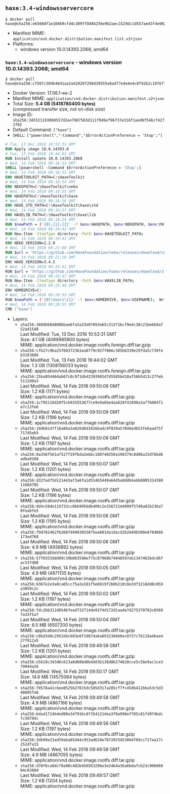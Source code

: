 ## `haxe:3.4-windowsservercore`

```console
$ docker pull haxe@sha256:e65668f1e16669cfd4c309ff848b256e9b2aec1529dc1d557aed3f4e90251a4b
```

-	Manifest MIME: `application/vnd.docker.distribution.manifest.list.v2+json`
-	Platforms:
	-	windows version 10.0.14393.2068; amd64

### `haxe:3.4-windowsservercore` - windows version 10.0.14393.2068; amd64

```console
$ docker pull haxe@sha256:cf56fc304b4641aa2a42026f298d30555e8a477e4e4e4c8f92b2c18f6f109878
```

-	Docker Version: 17.06.1-ee-2
-	Manifest MIME: `application/vnd.docker.distribution.manifest.v2+json`
-	Total Size: **5.4 GB (5418780400 bytes)**  
	(compressed transfer size, not on-disk size)
-	Image ID: `sha256:345521193060557d2ee7987583d111f9d6ef96737e316f1aed6f54bcf4272f02`
-	Default Command: `["haxe"]`
-	`SHELL`: `["powershell","-Command","$ErrorActionPreference = 'Stop';"]`

```dockerfile
# Tue, 13 Dec 2016 10:53:31 GMT
RUN Apply image 10.0.14393.0
# Tue, 13 Feb 2018 19:44:02 GMT
RUN Install update 10.0.14393.2068
# Wed, 14 Feb 2018 09:16:53 GMT
SHELL [powershell -Command $ErrorActionPreference = 'Stop';]
# Wed, 14 Feb 2018 09:16:53 GMT
ENV HAXETOOLKIT_PATH=C:\HaxeToolkit
# Wed, 14 Feb 2018 09:16:54 GMT
ENV NEKOPATH=C:\HaxeToolkit\neko
# Wed, 14 Feb 2018 09:16:55 GMT
ENV HAXEPATH=C:\HaxeToolkit\haxe
# Wed, 14 Feb 2018 09:16:56 GMT
ENV HAXE_STD_PATH=C:\HaxeToolkit\haxe\std
# Wed, 14 Feb 2018 09:16:57 GMT
ENV HAXELIB_PATH=C:\HaxeToolkit\haxe\lib
# Wed, 14 Feb 2018 09:18:24 GMT
RUN $newPath = ('{0};{1};{2}' -f $env:HAXEPATH, $env:NEKOPATH, $env:PATH); 	Write-Host ('Updating PATH: {0}' -f $newPath); 	[Environment]::SetEnvironmentVariable('PATH', $newPath, [EnvironmentVariableTarget]::Machine);
# Wed, 14 Feb 2018 09:19:42 GMT
RUN New-Item -ItemType directory -Path $env:HAXETOOLKIT_PATH;
# Wed, 14 Feb 2018 09:19:43 GMT
ENV NEKO_VERSION=2.2.0
# Wed, 14 Feb 2018 09:21:08 GMT
RUN $url = 'https://github.com/HaxeFoundation/neko/releases/download/v2-2-0/neko-2.2.0-win.zip'; 	Write-Host ('Downloading {0} ...' -f $url); 	Invoke-WebRequest -Uri $url -OutFile 'neko.zip'; 		Write-Host 'Verifying sha256 (93d7ca96698a6825f38ca8eea49e2e6b691c0849270174f6c1bd531290db8d69) ...'; 	if ((Get-FileHash neko.zip -Algorithm sha256).Hash -ne '93d7ca96698a6825f38ca8eea49e2e6b691c0849270174f6c1bd531290db8d69') { 		Write-Host 'FAILED!'; 		exit 1; 	}; 		Write-Host 'Expanding ...'; 	New-Item -ItemType directory -Path tmp; 	Expand-Archive -Path neko.zip -DestinationPath tmp; 	if (Test-Path tmp\neko.exe) { Move-Item tmp $env:NEKOPATH } 	else { Move-Item (Resolve-Path tmp\neko* | Select -ExpandProperty Path) $env:NEKOPATH }; 		Write-Host 'Removing ...'; 	Remove-Item -Path neko.zip, tmp -Force -Recurse -ErrorAction Ignore; 		Write-Host 'Verifying install ...'; 	Write-Host '  neko -version'; neko -version; 		Write-Host 'Complete.';
# Wed, 14 Feb 2018 09:21:10 GMT
ENV HAXE_VERSION=3.4.5
# Wed, 14 Feb 2018 09:24:41 GMT
RUN $url = 'https://github.com/HaxeFoundation/haxe/releases/download/3.4.5/haxe-3.4.5-win64.zip'; 	Write-Host ('Downloading {0} ...' -f $url); 	Invoke-WebRequest -Uri $url -OutFile haxe.zip; 		Write-Host 'Verifying sha256 (9b914263bf1e1fb7b9fc5b830a4c43f333fefdabb5a6358cd0104f33eabfec4d) ...'; 	if ((Get-FileHash haxe.zip -Algorithm sha256).Hash -ne '9b914263bf1e1fb7b9fc5b830a4c43f333fefdabb5a6358cd0104f33eabfec4d') { 		Write-Host 'FAILED!'; 		exit 1; 	}; 		Write-Host 'Expanding ...'; 	New-Item -ItemType directory -Path tmp; 	Expand-Archive -Path haxe.zip -DestinationPath tmp; 	if (Test-Path tmp\haxe.exe) { Move-Item tmp $env:HAXEPATH } 	else { Move-Item (Resolve-Path tmp\haxe* | Select -ExpandProperty Path) $env:HAXEPATH }; 		Write-Host 'Removing ...'; 	Remove-Item -Path haxe.zip, tmp -Force -Recurse -ErrorAction Ignore; 		Write-Host 'Verifying install ...'; 	Write-Host '  haxe -version'; haxe -version; 		Write-Host 'Complete.';
# Wed, 14 Feb 2018 09:25:47 GMT
RUN New-Item -ItemType directory -Path $env:HAXELIB_PATH;
# Wed, 14 Feb 2018 09:25:48 GMT
ENV HOMEDRIVE=C:
# Wed, 14 Feb 2018 09:26:53 GMT
RUN $newPath = ('{0}\Users\{1}' -f $env:HOMEDRIVE, $env:USERNAME); 	Write-Host ('Updating HOMEPATH: {0}' -f $newPath); 	[Environment]::SetEnvironmentVariable('HOMEPATH', $newPath, [EnvironmentVariableTarget]::Machine);
# Wed, 14 Feb 2018 09:26:55 GMT
CMD ["haxe"]
```

-	Layers:
	-	`sha256:3889bb8d808bbae6fa5a33e07093e65c31371bcf9e4c38c21be6b9af52ad1548`  
		Last Modified: Tue, 13 Dec 2016 10:53:31 GMT  
		Size: 4.1 GB (4069985900 bytes)  
		MIME: application/vnd.docker.image.rootfs.foreign.diff.tar.gzip
	-	`sha256:cfb27c9ba25f60372361ea8779c927f066c385b6339e29fda5c739feb3163686`  
		Last Modified: Tue, 13 Feb 2018 19:44:02 GMT  
		Size: 1.3 GB (1308156033 bytes)  
		MIME: application/vnd.docker.image.rootfs.foreign.diff.tar.gzip
	-	`sha256:15ba954464ab67c0c971db42393985d7d5585bd18af56b5d13c2ffeb5112d0a3`  
		Last Modified: Wed, 14 Feb 2018 09:50:09 GMT  
		Size: 1.2 KB (1171 bytes)  
		MIME: application/vnd.docker.image.rootfs.diff.tar.gzip
	-	`sha256:1cf95118d2075cb935553677ce9e9a6be4aa628f41096a3af7b064f1e7c13fe6`  
		Last Modified: Wed, 14 Feb 2018 09:50:09 GMT  
		Size: 1.2 KB (1196 bytes)  
		MIME: application/vnd.docker.image.rootfs.diff.tar.gzip
	-	`sha256:19db8147f16a86a3a826d0d1026badc9f839a57848edb53fe6aa475f717d5eb5`  
		Last Modified: Wed, 14 Feb 2018 09:50:09 GMT  
		Size: 1.2 KB (1197 bytes)  
		MIME: application/vnd.docker.image.rootfs.diff.tar.gzip
	-	`sha256:8a356f561af527f29fbda2ebbc180748350a198379c8d06a15d7bbd6adba9168`  
		Last Modified: Wed, 14 Feb 2018 09:50:07 GMT  
		Size: 1.2 KB (1201 bytes)  
		MIME: application/vnd.docker.image.rootfs.diff.tar.gzip
	-	`sha256:d32fad75d121443af3a6fa1d514b5449a64d5a8dd64abb80053143881168d785`  
		Last Modified: Wed, 14 Feb 2018 09:50:07 GMT  
		Size: 1.2 KB (1196 bytes)  
		MIME: application/vnd.docker.image.rootfs.diff.tar.gzip
	-	`sha256:dd4c58de115f33cc0bb9956db409c2e32672144099f57d6a02b236a70feabfe5`  
		Last Modified: Wed, 14 Feb 2018 09:50:06 GMT  
		Size: 1.2 KB (1195 bytes)  
		MIME: application/vnd.docker.image.rootfs.diff.tar.gzip
	-	`sha256:f9d782462fb260fd4903855875ea601da1dacd2b2640b500e878d86b173ed768`  
		Last Modified: Wed, 14 Feb 2018 09:50:06 GMT  
		Size: 4.9 MB (4938892 bytes)  
		MIME: application/vnd.docker.image.rootfs.diff.tar.gzip
	-	`sha256:57f0353ddd99c39b863598ef75c07960b74048597eb1347462bdcd6fac537d08`  
		Last Modified: Wed, 14 Feb 2018 09:50:05 GMT  
		Size: 4.9 MB (4871135 bytes)  
		MIME: application/vnd.docker.image.rootfs.diff.tar.gzip
	-	`sha256:6367e2e3a0ca65cc75a2e181f5e6819f2b0b210c8e3df3218dd8c059a3059c2c`  
		Last Modified: Wed, 14 Feb 2018 09:50:02 GMT  
		Size: 1.2 KB (1197 bytes)  
		MIME: application/vnd.docker.image.rootfs.diff.tar.gzip
	-	`sha256:fdc2bb312d854b7ead732714de92f4d172d1aade7d275370702c03697a33f5a7`  
		Last Modified: Wed, 14 Feb 2018 09:50:04 GMT  
		Size: 6.5 MB (6507200 bytes)  
		MIME: application/vnd.docker.image.rootfs.diff.tar.gzip
	-	`sha256:c0bd3d8c2952d4c603e8f19874a6a8932366b0ec0727c7b118a4bae427f012a5`  
		Last Modified: Wed, 14 Feb 2018 09:49:59 GMT  
		Size: 1.2 KB (1201 bytes)  
		MIME: application/vnd.docker.image.rootfs.diff.tar.gzip
	-	`sha256:e5610c343d6c623a8d60bd6bddd3b138d86274828cce5c58e9ac1ce379044a26`  
		Last Modified: Wed, 14 Feb 2018 09:50:17 GMT  
		Size: 14.6 MB (14575064 bytes)  
		MIME: application/vnd.docker.image.rootfs.diff.tar.gzip
	-	`sha256:79578a41cbee8525b27815dc585d317a285cf7fc45db412bba53c5d348605fa6`  
		Last Modified: Wed, 14 Feb 2018 09:49:58 GMT  
		Size: 4.9 MB (4867166 bytes)  
		MIME: application/vnd.docker.image.rootfs.diff.tar.gzip
	-	`sha256:bdad1724b4ed08e34791bc8f354121dea3f8a996eff85c81fd974bdcfc5070dc`  
		Last Modified: Wed, 14 Feb 2018 09:49:56 GMT  
		Size: 1.2 KB (1197 bytes)  
		MIME: application/vnd.docker.image.rootfs.diff.tar.gzip
	-	`sha256:3db99e23ad59aba85d44c953ad628e7872025453864f69ccf27aa17c252dfa15`  
		Last Modified: Wed, 14 Feb 2018 09:49:58 GMT  
		Size: 4.9 MB (4867055 bytes)  
		MIME: application/vnd.docker.image.rootfs.diff.tar.gzip
	-	`sha256:d70f6ca0dcf8a08c482b45656329be3e2464a36a6bdafcb23c900d6004c8380d`  
		Last Modified: Wed, 14 Feb 2018 09:49:57 GMT  
		Size: 1.2 KB (1204 bytes)  
		MIME: application/vnd.docker.image.rootfs.diff.tar.gzip
